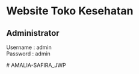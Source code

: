 <h1>Website Toko Kesehatan</h1>

<h2>Administrator</h2>
Username : admin<br>
Password : admin

#   A M A L I A - S A F I R A _ J W P  
 